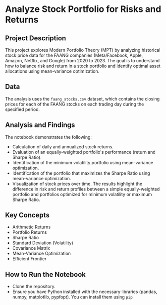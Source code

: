 # Analyze Stock Portfolio for Risks and Returns

## Project Description
This project explores Modern Portfolio Theory (MPT) by analyzing historical stock price data for the FAANG companies (Meta/Facebook, Apple, Amazon, Netflix, and Google) from 2020 to 2023. The goal is to understand how to balance risk and return in a stock portfolio and identify optimal asset allocations using mean-variance optimization.

## Data
The analysis uses the `faang_stocks.csv` dataset, which contains the closing prices for each of the FAANG stocks on each trading day during the specified period.

## Analysis and Findings
The notebook demonstrates the following:
* Calculation of daily and annualized stock returns.
* Evaluation of an equally-weighted portfolio's performance (return and Sharpe Ratio).
* Identification of the minimum volatility portfolio using mean-variance optimization.
* Identification of the portfolio that maximizes the Sharpe Ratio using mean-variance optimization.
* Visualization of stock prices over time.
The results highlight the difference in risk and return profiles between a simple equally-weighted portfolio and portfolios optimized for minimum volatility or maximum Sharpe Ratio.

## Key Concepts
* Arithmetic Returns
* Portfolio Returns
* Sharpe Ratio
* Standard Deviation (Volatility)
* Covariance Matrix
* Mean-Variance Optimization
* Efficient Frontier

## How to Run the Notebook
* Clone the repository.
* Ensure you have Python installed with the necessary libraries (pandas, numpy, matplotlib, pypfopt). You can install them using `pip`
